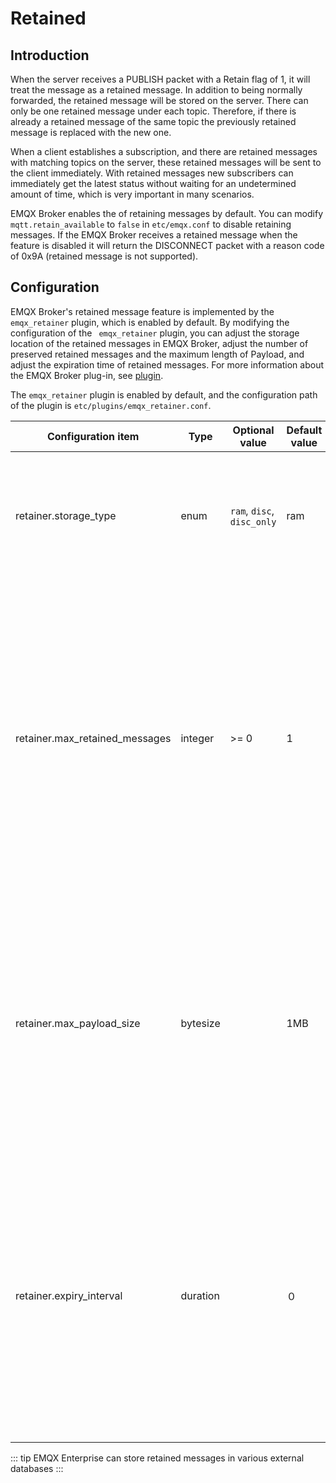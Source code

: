 # Retained

## Introduction

When the server receives a PUBLISH packet with a Retain flag of 1, it will treat the message as a retained message. In addition to being normally forwarded, the retained message will be stored on the server. There can only be one retained message under each topic. Therefore, if there is already a retained message of the same topic the previously retained message is replaced with the new one.

When a client establishes a subscription, and there are retained messages with matching topics on the server, these retained messages will be sent to the client immediately. With retained messages new subscribers can immediately get the latest status without waiting for an undetermined amount of time, which is very important in many scenarios.

EMQX Broker enables the of retaining messages by default. You can modify `mqtt.retain_available` to `false` in  `etc/emqx.conf` to disable retaining messages. If the EMQX Broker receives a retained message when the feature is disabled it will return the DISCONNECT packet with a reason code of 0x9A (retained message is not supported).

## Configuration

EMQX Broker's retained message feature is implemented by the `emqx_retainer` plugin, which is enabled by default. By modifying the configuration of the ` emqx_retainer` plugin, you can adjust the storage location of the retained messages in EMQX Broker, adjust the number of preserved retained messages and the maximum length of Payload, and adjust the expiration time of retained messages. For more information about the EMQX Broker plug-in, see [plugin](./plugins.md).

The `emqx_retainer` plugin is enabled by default, and the configuration path of the plugin is `etc/plugins/emqx_retainer.conf`.

| Configuration item       | Type  | Optional value      | Default value | Description                                               |
| ------------------------------ | -------- | ------------------------ | ------ | ------------------------------------------------------------ |
| retainer.storage_type          | enum     | `ram`, `disc`, `disc_only` | ram |ram: only stored in memory; <br /> disc: stored in memory and hard disk; <br /> disc_only: only stored in hard disk|
| retainer.max_retained_messages | integer  | \>= 0                    | 1      | The maximum number of retained messages, and 0 means no limit. After the number of retained messages exceeds the maximum limit, you can replace the existing retained messages, but cannot store retained messages for new topics. |
| retainer.max_payload_size      | bytesize |                          | 1MB    | Retain the maximum Payload value of the message. After the Payload value exceeds the maximum value, the EMQX broker will treat the retained reserved message as a normal message. |
| retainer.expiry_interval       | duration |                          | ０     | The expiration time of retaining message, and 0 means never expire. If the message expiration interval is set in the PUBLISH packet, the message expiration interval in the PUBLISH packet shall prevail. |

::: tip
EMQX Enterprise can store retained messages in various external databases
:::
